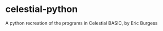 celestial-python
================

A python recreation of the programs in Celestial BASIC, by Eric Burgess
